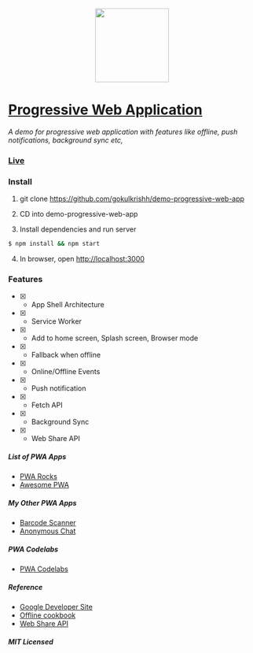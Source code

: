 ### <p align="center"><img width="150px" height="150px" src="https://gokulkrishh.github.io/demo-progressive-web-app/images/icons/android-chrome-192x192.png"></p>

# [Progressive Web Application](https://demopwa.in)

*A demo for progressive web application with features like offline, push notifications, background sync etc,*

### [Live](https://demopwa.in)

### Install

  1. git clone https://github.com/gokulkrishh/demo-progressive-web-app

  2. CD into demo-progressive-web-app

  3. Install dependencies and run server

  ```bash
  $ npm install && npm start
  ```

  4. In browser, open [http://localhost:3000](http://localhost:3000)


### Features

  - [x] - App Shell Architecture
  
  - [x] - Service Worker

  - [x] - Add to home screen, Splash screen, Browser mode
  
  - [x] - Fallback when offline
  
  - [x] - Online/Offline Events

  - [x] - Push notification

  - [x] - Fetch API

  - [x] - Background Sync

  - [x] - Web Share API


##### List of PWA Apps

- [PWA Rocks](https://pwa.rocks)
- [Awesome PWA](https://github.com/hemanth/awesome-pwa)

##### My Other PWA Apps

- [Barcode Scanner](https://github.com/code-kotis/barcode-scanner)
- [Anonymous Chat](https://github.com/gokulkrishh/anonymous-web)

##### PWA Codelabs 

- [PWA Codelabs](https://pwa.tips/codelabs)

##### Reference

- [Google Developer Site](https://developers.google.com/web/progressive-web-apps)
- [Offline cookbook](https://jakearchibald.com/2014/offline-cookbook/)
- [Web Share API](https://developers.google.com/web/updates/2016/10/navigator-share)


##### MIT Licensed
